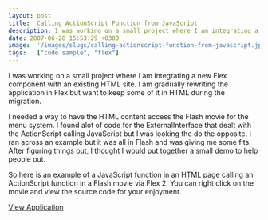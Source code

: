 ```yaml
---
layout: post
title:  Calling ActionScript Function from JavaScript
description: I was working on a small project where I am integrating a new Flex component with an existing HTML site. I am gradually rewriting the application in Flex but want to keep some of it in HTML during the migration. I needed a way to have the HTML content access the Flash movie for the menu system. I found alot of code for the ExternalInterface that dealt with the ActionScript calling JavaScript but I was looking the do the opposite. I ran across an example but it was all in Flash and was giving me 
date: 2007-06-28 15:53:29 +0300
image:  '/images/slugs/calling-actionscript-function-from-javascript.jpg'
tags:   ["code sample", "flex"]
---
```

<p>I was working on a small project where I am integrating a new Flex component with an existing HTML site. I am gradually rewriting the application in Flex but want to keep some of it in HTML during the migration.</p>
<p>I needed a way to have the HTML content access the Flash movie for the menu system. I found alot of code for the ExternalInterface that dealt with the ActionScript calling JavaScript but I was looking the do the opposite. I ran across an example but it was all in Flash and was giving me some fits. After figuring things out, I thought I would put together a small demo to help people out.</p>
<p>So here is an example of a JavaScript function in an HTML page calling an ActionScript function in a Flash movie via Flex 2. You can right click on the movie and view the source code for your enjoyment.</p>
<p><a href="http://www.jeffdouglas.com/flex/externalinterface" target="_blank">View Application</a></p>

